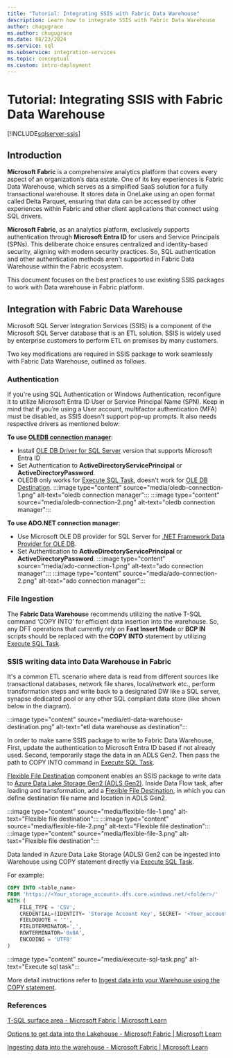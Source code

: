 ```yaml
---
title: "Tutorial: Integrating SSIS with Fabric Data Warehouse"
description: Learn how to integrate SSIS with Fabric Data Warehouse
author: chugugrace
ms.author: chugugrace
ms.date: 08/23/2024
ms.service: sql
ms.subservice: integration-services
ms.topic: conceptual
ms.custom: intro-deployment
---
```

# Tutorial: Integrating SSIS with Fabric Data Warehouse

[!INCLUDE[sqlserver-ssis](../../includes/applies-to-version/sqlserver-ssis.md)]

## Introduction
****Microsoft Fabric**** is a comprehensive analytics platform that covers every aspect of an organization’s data estate. One of its key experiences is Fabric Data Warehouse, which serves as a simplified SaaS solution for a fully transactional warehouse. It stores data in OneLake using an open format called Delta Parquet, ensuring that data can be accessed by other experiences within Fabric and other client applications that connect using SQL drivers.

****Microsoft Fabric****, as an analytics platform, exclusively supports authentication through ****Microsoft Entra ID**** for users and Service Principals (SPNs). This deliberate choice ensures centralized and identity-based security, aligning with modern security practices. So, SQL authentication and other authentication methods aren't supported in Fabric Data Warehouse within the Fabric ecosystem.

This document focuses on the best practices to use existing SSIS packages to work with Data warehouse in Fabric platform. 

## Integration with Fabric Data Warehouse
Microsoft SQL Server Integration Services (SSIS) is a component of the Microsoft SQL Server database that is an ETL solution. SSIS is widely used by enterprise customers to perform ETL on premises by many customers.

Two key modifications are required in SSIS package to work seamlessly with Fabric Data Warehouse, outlined as follows.

### Authentication
If you're using SQL Authentication or Windows Authentication, reconfigure it to utilize Microsoft Entra ID User or Service Principal Name (SPN). Keep in mind that if you’re using a User account, multifactor authentication (MFA) must be disabled, as SSIS doesn't support pop-up prompts.  It also needs respective drivers as mentioned below:

****To use [OLEDB connection manager](../connection-manager/ole-db-connection-manager.md)****:
- Install [OLE DB Driver for SQL Server](/sql/connect/oledb/features/using-azure-active-directory) version that supports Microsoft Entra ID
- Set Authentication to ****ActiveDirectoryServicePrincipal****  or ****ActiveDirectoryPassword****.
- OLEDB only works for [Execute SQL Task](../control-flow/execute-sql-task.md), doesn't work for [OLE DB Destination](../data-flow/ole-db-destination.md).
:::image type="content" source="media/oledb-connection-1.png" alt-text="oledb connection manager":::
:::image type="content" source="media/oledb-connection-2.png" alt-text="oledb connection manager":::
    
****To use ADO.NET connection manager****:
- Use Microsoft OLE DB provider for SQL Server for [.NET Framework Data Provider for OLE DB](/dotnet/framework/data/adonet/data-providers). 
- Set Authentication to ****ActiveDirectoryServicePrincipal**** or ****ActiveDirectoryPassword****.
:::image type="content" source="media/ado-connection-1.png" alt-text="ado connection manager":::
:::image type="content" source="media/ado-connection-2.png" alt-text="ado connection manager":::
 
### File Ingestion 
The ****Fabric Data Warehous****e recommends utilizing the native T-SQL command ‘COPY INTO’ for efficient data insertion into the warehouse. So, any DFT operations that currently rely on ****Fast Insert Mode**** or ****BCP IN**** scripts should be replaced with the ****COPY INTO**** statement by utilizing [Execute SQL Task](../control-flow/execute-sql-task.md). 

### SSIS writing data into Data Warehouse in Fabric

It's a common ETL scenario where data is read from different sources like transactional databases, network file shares, local/network etc., perform transformation steps and write back to a designated DW like a SQL server, synapse dedicated pool or any other SQL compliant data store (like shown below in the diagram).

:::image type="content" source="media/etl-data-warehouse-destination.png" alt-text="etl data warehouse as destination":::

In order to make same SSIS package to write to Fabric Data Warehouse, First, update the authentication to Microsoft Entra ID based if not already used. Second, temporarily stage the data in an ADLS Gen2. Then pass the path to COPY INTO command in [Execute SQL Task](../control-flow/execute-sql-task.md).
    

[Flexible File Destination](../data-flow/flexible-file-destination.md) component enables an SSIS package to write data to [Azure Data Lake Storage Gen2 (ADLS Gen2)](/azure/storage/blobs/data-lake-storage-introduction). Inside Data Flow task, after loading and transformation, add a [Flexible File Destination](../data-flow/flexible-file-destination.md), in which you can define destination file name and location in ADLS Gen2. 

:::image type="content" source="media/flexible-file-1.png" alt-text="Flexible file destination":::
:::image type="content" source="media/flexible-file-2.png" alt-text="Flexible file destination":::
:::image type="content" source="media/flexible-file-3.png" alt-text="Flexible file destination":::

Data landed in Azure Data Lake Storage (ADLS) Gen2 can be ingested into Warehouse using COPY statement directly via [Execute SQL Task](../control-flow/execute-sql-task.md).

For example: 
```sql
COPY INTO <table_name>
FROM 'https://<Your_storage_account>.dfs.core.windows.net/<folder>/'
WITH (
    FILE_TYPE = 'CSV',
    CREDENTIAL=(IDENTITY= 'Storage Account Key', SECRET= '<Your_account_key>'),
    FIELDQUOTE = '"',
    FIELDTERMINATOR=',',
    ROWTERMINATOR='0x0A',
    ENCODING = 'UTF8'
)
```
:::image type="content" source="media/execute-sql-task.png" alt-text="Execute sql task":::

More detail instructions refer to [Ingest data into your Warehouse using the COPY statement](/fabric/data-warehouse/ingest-data-copy). 

### References 
[T-SQL surface area - Microsoft Fabric | Microsoft Learn](/fabric/data-warehouse/tsql-surface-area)

[Options to get data into the Lakehouse - Microsoft Fabric | Microsoft Learn](/fabric/data-engineering/load-data-lakehouse)

[Ingesting data into the warehouse - Microsoft Fabric | Microsoft Learn](/fabric/data-warehouse/ingest-data)

